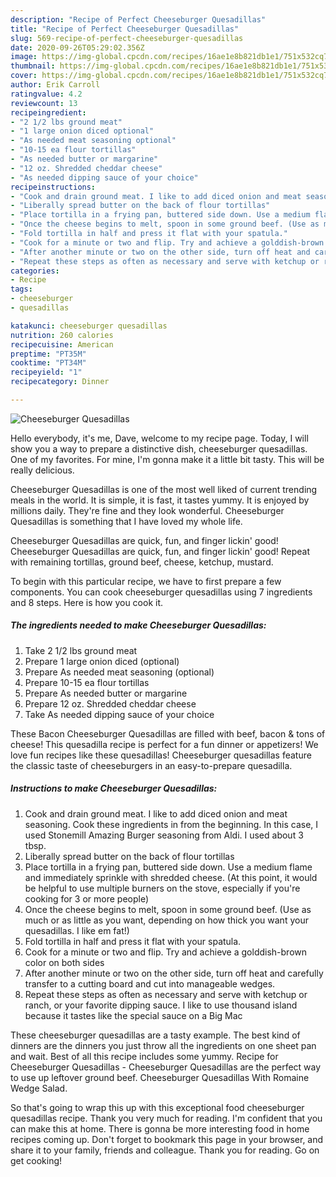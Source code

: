 ```yaml
---
description: "Recipe of Perfect Cheeseburger Quesadillas"
title: "Recipe of Perfect Cheeseburger Quesadillas"
slug: 569-recipe-of-perfect-cheeseburger-quesadillas
date: 2020-09-26T05:29:02.356Z
image: https://img-global.cpcdn.com/recipes/16ae1e8b821db1e1/751x532cq70/cheeseburger-quesadillas-recipe-main-photo.jpg
thumbnail: https://img-global.cpcdn.com/recipes/16ae1e8b821db1e1/751x532cq70/cheeseburger-quesadillas-recipe-main-photo.jpg
cover: https://img-global.cpcdn.com/recipes/16ae1e8b821db1e1/751x532cq70/cheeseburger-quesadillas-recipe-main-photo.jpg
author: Erik Carroll
ratingvalue: 4.2
reviewcount: 13
recipeingredient:
- "2 1/2 lbs ground meat"
- "1 large onion diced optional"
- "As needed meat seasoning optional"
- "10-15 ea flour tortillas"
- "As needed butter or margarine"
- "12 oz. Shredded cheddar cheese"
- "As needed dipping sauce of your choice"
recipeinstructions:
- "Cook and drain ground meat. I like to add diced onion and meat seasoning. Cook these ingredients in from the beginning. In this case, I used Stonemill Amazing Burger seasoning from Aldi. I used about 3 tbsp."
- "Liberally spread butter on the back of flour tortillas"
- "Place tortilla in a frying pan, buttered side down. Use a medium flame and immediately sprinkle with shredded cheese. (At this point, it would be helpful to use multiple burners on the stove, especially if you&#39;re cooking for 3 or more people)"
- "Once the cheese begins to melt, spoon in some ground beef. (Use as much or as little as you want, depending on how thick you want your quesadillas. I like em fat!)"
- "Fold tortilla in half and press it flat with your spatula."
- "Cook for a minute or two and flip. Try and achieve a golddish-brown color on both sides"
- "After another minute or two on the other side, turn off heat and carefully transfer to a cutting board and cut into manageable wedges."
- "Repeat these steps as often as necessary and serve with ketchup or ranch, or your favorite dipping sauce. I like to use thousand island because it tastes like the special sauce on a Big Mac"
categories:
- Recipe
tags:
- cheeseburger
- quesadillas

katakunci: cheeseburger quesadillas 
nutrition: 260 calories
recipecuisine: American
preptime: "PT35M"
cooktime: "PT34M"
recipeyield: "1"
recipecategory: Dinner

---
```



![Cheeseburger Quesadillas](https://img-global.cpcdn.com/recipes/16ae1e8b821db1e1/751x532cq70/cheeseburger-quesadillas-recipe-main-photo.jpg)

Hello everybody, it's me, Dave, welcome to my recipe page. Today, I will show you a way to prepare a distinctive dish, cheeseburger quesadillas. One of my favorites. For mine, I'm gonna make it a little bit tasty. This will be really delicious.

Cheeseburger Quesadillas is one of the most well liked of current trending meals in the world. It is simple, it is fast, it tastes yummy. It is enjoyed by millions daily. They're fine and they look wonderful. Cheeseburger Quesadillas is something that I have loved my whole life.

Cheeseburger Quesadillas are quick, fun, and finger lickin&#39; good! Cheeseburger Quesadillas are quick, fun, and finger lickin&#39; good! Repeat with remaining tortillas, ground beef, cheese, ketchup, mustard.


To begin with this particular recipe, we have to first prepare a few components. You can cook cheeseburger quesadillas using 7 ingredients and 8 steps. Here is how you cook it.

<!--inarticleads1-->

##### The ingredients needed to make Cheeseburger Quesadillas:

1. Take 2 1/2 lbs ground meat
1. Prepare 1 large onion diced (optional)
1. Prepare As needed meat seasoning (optional)
1. Prepare 10-15 ea flour tortillas
1. Prepare As needed butter or margarine
1. Prepare 12 oz. Shredded cheddar cheese
1. Take As needed dipping sauce of your choice


These Bacon Cheeseburger Quesadillas are filled with beef, bacon &amp; tons of cheese! This quesadilla recipe is perfect for a fun dinner or appetizers! We love fun recipes like these quesadillas! Cheeseburger quesadillas feature the classic taste of cheeseburgers in an easy-to-prepare quesadilla. 

<!--inarticleads2-->

##### Instructions to make Cheeseburger Quesadillas:

1. Cook and drain ground meat. I like to add diced onion and meat seasoning. Cook these ingredients in from the beginning. In this case, I used Stonemill Amazing Burger seasoning from Aldi. I used about 3 tbsp.
1. Liberally spread butter on the back of flour tortillas
1. Place tortilla in a frying pan, buttered side down. Use a medium flame and immediately sprinkle with shredded cheese. (At this point, it would be helpful to use multiple burners on the stove, especially if you&#39;re cooking for 3 or more people)
1. Once the cheese begins to melt, spoon in some ground beef. (Use as much or as little as you want, depending on how thick you want your quesadillas. I like em fat!)
1. Fold tortilla in half and press it flat with your spatula.
1. Cook for a minute or two and flip. Try and achieve a golddish-brown color on both sides
1. After another minute or two on the other side, turn off heat and carefully transfer to a cutting board and cut into manageable wedges.
1. Repeat these steps as often as necessary and serve with ketchup or ranch, or your favorite dipping sauce. I like to use thousand island because it tastes like the special sauce on a Big Mac


These cheeseburger quesadillas are a tasty example. The best kind of dinners are the dinners you just throw all the ingredients on one sheet pan and wait. Best of all this recipe includes some yummy. Recipe for Cheeseburger Quesadillas - Cheeseburger Quesadillas are the perfect way to use up leftover ground beef. Cheeseburger Quesadillas With Romaine Wedge Salad. 

So that's going to wrap this up with this exceptional food cheeseburger quesadillas recipe. Thank you very much for reading. I'm confident that you can make this at home. There is gonna be more interesting food in home recipes coming up. Don't forget to bookmark this page in your browser, and share it to your family, friends and colleague. Thank you for reading. Go on get cooking!

